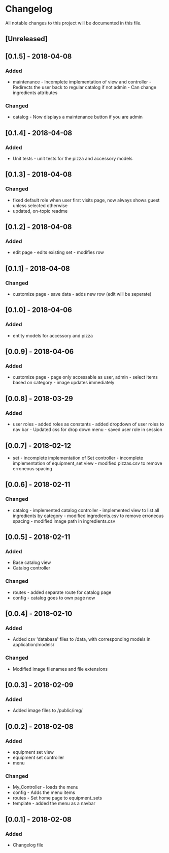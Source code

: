 # Changelog

All notable changes to this project will be documented in this file.


## [Unreleased]


## [0.1.5] - 2018-04-08
### Added
- maintenance - Incomplete implementation of view and controller
              - Redirects the user back to regular catalog if not admin
			  - Can change ingredients attributes
### Changed
- catalog - Now displays a maintenance button if you are admin


## [0.1.4] - 2018-04-08
### Added
- Unit tests - unit tests for the pizza and accessory models

## [0.1.3] - 2018-04-08
### Changed
- fixed default role when user first visits page, now always shows guest unless selected otherwise
- updated, on-topic readme

## [0.1.2] - 2018-04-08
### Added
- edit page - edits existing set
            - modifies row
                 
## [0.1.1] - 2018-04-08
### Changed
- customize page - save data
                 - adds new row (edit will be seperate)


## [0.1.0] - 2018-04-06
### Added
- entity models for accessory and pizza

## [0.0.9] - 2018-04-06
### Added
- customize page - page only accessable as user, admin
                 - select items based on category
                 - image updates immediately
                 
## [0.0.8] - 2018-03-29
### Added
- user roles - added roles as constants
             - added dropdown of user roles to nav bar
             - Updated css for drop down menu
             - saved user role in session

## [0.0.7] - 2018-02-12
- set - incomplete implementation of Set controller
      - incomplete implementation of equipment_set view
      - modified pizzas.csv to remove erroneous spacing

## [0.0.6] - 2018-02-11
### Changed
- catalog - implemented catalog controller
          - implemented view to list all ingredients by category
          - modified ingredients.csv to remove erroneous spacing
          - modified image path in ingredients.csv

## [0.0.5] - 2018-02-11
### Added
- Base catalog view 
- Catalog controller

### Changed
- routes - added separate route for catalog page
- config - catalog goes to own page now

## [0.0.4] - 2018-02-10
### Added
- Added csv 'database' files to /data, with corresponding models in application/models/
### Changed
- Modified image filenames and file extensions

## [0.0.3] - 2018-02-09
### Added
- Added image files to /public/img/

## [0.0.2] - 2018-02-08
### Added
- equipment set view
- equipment set controller
- menu
### Changed
- My_Controller - loads the menu
- config - Adds the menu items
- routes - Set home page to equipment_sets
- template - added the menu as a navbar


## [0.0.1] - 2018-02-08
### Added
- Changelog file




